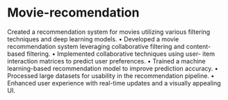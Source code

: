 # Movie-recomendation
Created a recommendation system for movies
utilizing various filtering techniques and deep learning
models.
•
Developed a movie recommendation system
leveraging collaborative filtering and content-
based filtering.
•
Implemented collaborative techniques using user-
item interaction matrices to predict user
preferences.
•
Trained a machine learning-based recommendation
model to improve prediction accuracy.
•
Processed large datasets for usability in the
recommendation pipeline.
•
Enhanced user experience with real-time updates
and a visually appealing UI.
